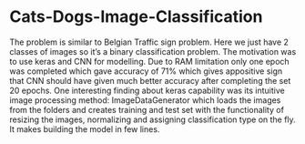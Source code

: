 # Cats-Dogs-Image-Classification
The problem is similar to Belgian Traffic sign problem. Here we just have 2 classes of images so it’s a binary classification problem. The motivation was to use keras and CNN for modelling. Due to RAM limitation only one epoch was completed which gave accuracy of 71% which gives appositive sign that CNN should have given much better accuracy after completing the set 20 epochs. One interesting finding about keras capability was its intuitive image processing method: ImageDataGenerator which loads the images from the folders and creates training and test set with the functionality of resizing the images, normalizing and assigning classification type on the fly. It makes building the model in few lines.
